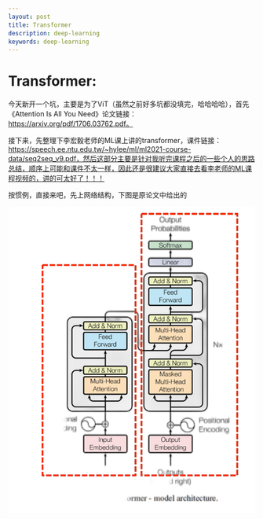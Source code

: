 ```yaml
---
layout: post
title: Transformer
description: deep-learning
keywords: deep-learning
---
```


# Transformer:

今天新开一个坑，主要是为了ViT（虽然之前好多坑都没填完，哈哈哈哈），首先《Attention Is All You Need》论文链接：https://arxiv.org/pdf/1706.03762.pdf。

接下来，先整理下李宏毅老师的ML课上讲的transformer，课件链接：https://speech.ee.ntu.edu.tw/~hylee/ml/ml2021-course-data/seq2seq_v9.pdf，然后这部分主要是针对我听完课程之后的一些个人的思路总结，顺序上可能和课件不太一样，因此还是很建议大家直接去看李老师的ML课程视频的，讲的可太好了！！！

按惯例，直接来吧，先上网络结构，下图是原论文中给出的

![Transformer_0](https://raw.githubusercontent.com/Mateguo1/Pictures/master/img/Transformer_0.png)
